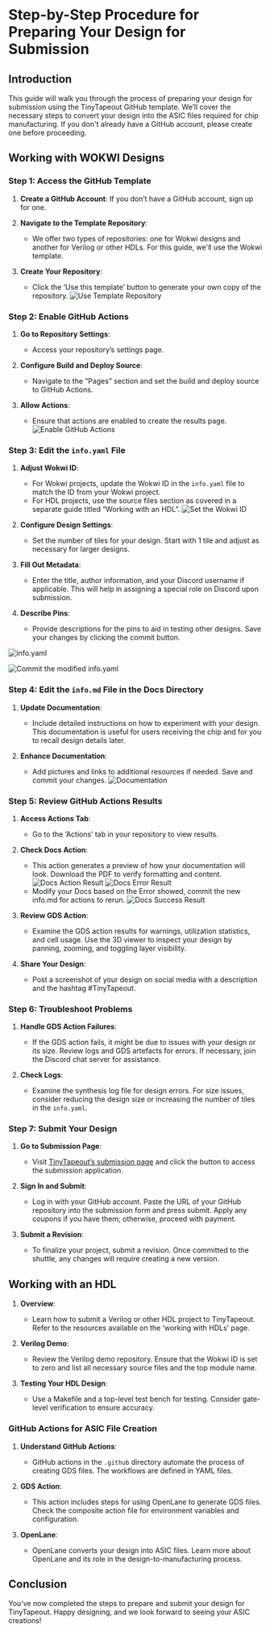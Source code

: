 # Step-by-Step Procedure for Preparing Your Design for Submission

## Introduction

This guide will walk you through the process of preparing your design for submission using the TinyTapeout GitHub template. We’ll cover the necessary steps to convert your design into the ASIC files required for chip manufacturing. If you don't already have a GitHub account, please create one before proceeding.

## Working with WOKWI Designs

### Step 1: Access the GitHub Template

1. **Create a GitHub Account**: If you don’t have a GitHub account, sign up for one.

2. **Navigate to the Template Repository**: 
   - We offer two types of repositories: one for Wokwi designs and another for Verilog or other HDLs. For this guide, we'll use the Wokwi template.

3. **Create Your Repository**:
   - Click the ‘Use this template’ button to generate your own copy of the repository.
![Use Template Repository](images/template.png)
### Step 2: Enable GitHub Actions

1. **Go to Repository Settings**:
   - Access your repository’s settings page.
   
2. **Configure Build and Deploy Source**:
   - Navigate to the “Pages” section and set the build and deploy source to GitHub Actions.

3. **Allow Actions**:
   - Ensure that actions are enabled to create the results page.
![Enable GitHub Actions](images/gitpages.png)
### Step 3: Edit the `info.yaml` File

1. **Adjust Wokwi ID**:
   - For Wokwi projects, update the Wokwi ID in the `info.yaml` file to match the ID from your Wokwi project.
   - For HDL projects, use the source files section as covered in a separate guide titled “Working with an HDL”.
![Set the Wokwi ID](images/WOKWI_Project_ID.png)
2. **Configure Design Settings**:
   - Set the number of tiles for your design. Start with 1 tile and adjust as necessary for larger designs.

3. **Fill Out Metadata**:
   - Enter the title, author information, and your Discord username if applicable. This will help in assigning a special role on Discord upon submission.

4. **Describe Pins**:
   - Provide descriptions for the pins to aid in testing other designs. Save your changes by clicking the commit button.

![info.yaml](images/info_yaml.png) 

![Commit the modified info.yaml](images/commitinfo.png)
### Step 4: Edit the `info.md` File in the Docs Directory

1. **Update Documentation**:
   - Include detailed instructions on how to experiment with your design. This documentation is useful for users receiving the chip and for you to recall design details later.

2. **Enhance Documentation**:
   - Add pictures and links to additional resources if needed. Save and commit your changes.
![Documentation](images/documentation.png)
### Step 5: Review GitHub Actions Results

1. **Access Actions Tab**:
   - Go to the ‘Actions’ tab in your repository to view results.

2. **Check Docs Action**:
   - This action generates a preview of how your documentation will look. Download the PDF to verify formatting and content.
![Docs Action Result](images/CheckActions.png)
![Docs Error Result](images/checkerrors.png)
   - Modify your Docs based on the Error showed, commit the new info.md for actions to rerun.
![Docs Success Result](images/changes_docscheck_success.png)
3. **Review GDS Action**:
   - Examine the GDS action results for warnings, utilization statistics, and cell usage. Use the 3D viewer to inspect your design by panning, zooming, and toggling layer visibility. 

4. **Share Your Design**:
   - Post a screenshot of your design on social media with a description and the hashtag #TinyTapeout.

### Step 6: Troubleshoot Problems

1. **Handle GDS Action Failures**:
   - If the GDS action fails, it might be due to issues with your design or its size. Review logs and GDS artefacts for errors. If necessary, join the Discord chat server for assistance.

2. **Check Logs**:
   - Examine the synthesis log file for design errors. For size issues, consider reducing the design size or increasing the number of tiles in the `info.yaml`.

### Step 7: Submit Your Design

1. **Go to Submission Page**:
   - Visit [TinyTapeout’s submission page](https://tinytapeout.com) and click the button to access the submission application.

2. **Sign In and Submit**:
   - Log in with your GitHub account. Paste the URL of your GitHub repository into the submission form and press submit. Apply any coupons if you have them; otherwise, proceed with payment.

3. **Submit a Revision**:
   - To finalize your project, submit a revision. Once committed to the shuttle, any changes will require creating a new version.


## Working with an HDL

1. **Overview**:
   - Learn how to submit a Verilog or other HDL project to TinyTapeout. Refer to the resources available on the ‘working with HDLs’ page.

2. **Verilog Demo**:
   - Review the Verilog demo repository. Ensure that the Wokwi ID is set to zero and list all necessary source files and the top module name.

3. **Testing Your HDL Design**:
   - Use a Makefile and a top-level test bench for testing. Consider gate-level verification to ensure accuracy.

### GitHub Actions for ASIC File Creation

1. **Understand GitHub Actions**:
   - GitHub actions in the `.github` directory automate the process of creating GDS files. The workflows are defined in YAML files.

2. **GDS Action**:
   - This action includes steps for using OpenLane to generate GDS files. Check the composite action file for environment variables and configuration.

3. **OpenLane**:
   - OpenLane converts your design into ASIC files. Learn more about OpenLane and its role in the design-to-manufacturing process.

## Conclusion

You’ve now completed the steps to prepare and submit your design for TinyTapeout. Happy designing, and we look forward to seeing your ASIC creations!
